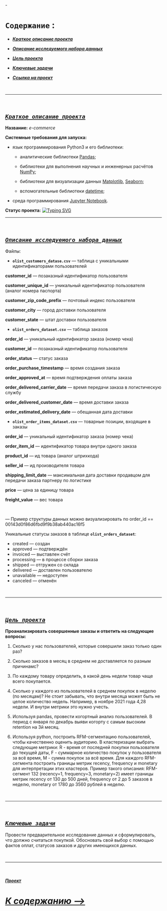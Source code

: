 ###### -


# `Coдержание` :<br>


 - [***Краткое описание проекта***](#Краткое-описание-проекта)
 
 
 - [***Описание исследуемого набора данных***](#Описание-исследуемого-набора-данных)
 
 
 - [***Цель проекта***](#Цель-проекта)
 
  
 - [***Ключевые задачи***](#Ключевые-задачи)
 
  
 -  [***Ссылка на проект***](#Проект)

<br>

---

<br>

## [***`Краткое описание проекта`***](#-)<br>


**Название:** *e-commerce*

**Системные требования для запуска:**

 * язык программирования Python3 и его библиотеки:

    + аналитические библиотеки [Pandas](https://pandas.pydata.org/);

    + библиотеки для выполнения научных и инженерных расчётов [NumPy](https://numpy.org/);

    + библиотеки для визуализации данных [Matplotlib](https://matplotlib.org/), [Seaborn](https://seaborn.pydata.org/);

    + вспомогательные библиотеки [datetime](https://docs.python.org/3/library/datetime.html);

* среда программирования [Jupyter Notebook](https://jupyter.org/).

**Статус проекта:**  [![Typing SVG](https://readme-typing-svg.demolab.com?font=Fira+Code&weight=150&size=13&duration=2000&pause=2000&color=00FF8E&background=045BFF00&vCenter=true&width=100&height=10&lines=%D0%97%D0%B0%D0%B2%D0%B5%D1%80%D1%88%D1%91%D0%BD)](https://git.io/typing-svg)
<br>

---

<br>


## [***`Описание исследуемого набора данных`***](#-)<br>


Файлы:

- **`olist_customers_datase.csv`** — таблица с уникальными идентификаторами пользователей

**customer_id** — позаказный идентификатор пользователя

**customer_unique_id** —  уникальный идентификатор пользователя  (аналог номера паспорта)

**customer_zip_code_prefix** —  почтовый индекс пользователя

**customer_city** —  город доставки пользователя

**customer_state** —  штат доставки пользователя


- **`olist_orders_dataset.csv`** —  таблица заказов


**order_id** —  уникальный идентификатор заказа (номер чека)

**customer_id** —  позаказный идентификатор пользователя

**order_status** —  статус заказа

**order_purchase_timestamp** —  время создания заказа

**order_approved_at** —  время подтверждения оплаты заказа

**order_delivered_carrier_date** —  время передачи заказа в логистическую службу

**order_delivered_customer_date** —  время доставки заказа

**order_estimated_delivery_date** —  обещанная дата доставки


- **`olist_order_items_dataset.csv`** —  товарные позиции, входящие в заказы

**order_id** —  уникальный идентификатор заказа (номер чека)

**order_item_id** —  идентификатор товара внутри одного заказа

**product_id** —  ид товара (аналог штрихкода)

**seller_id** — ид производителя товара

**shipping_limit_date** —  максимальная дата доставки продавцом для передачи заказа партнеру по логистике

**price** —  цена за единицу товара

**freight_value** —  вес товара

<br>

— Пример структуры данных можно визуализировать по order_id == 00143d0f86d6fbd9f9b38ab440ac16f5


Уникальные статусы заказов в таблице **`olist_orders_dataset`**:

- created —  создан
- approved —  подтверждён
- invoiced —  выставлен счёт
- processing —  в процессе сборки заказа
- shipped —  отгружен со склада
- delivered —  доставлен пользователю
- unavailable —  недоступен
- canceled —  отменён

<br>

---

<br>

## [***`Цель проекта`***](#-)<br>
 
**Проанализировать совершенные заказы и ответить на следующие вопросы:**

1. Сколько у нас пользователей, которые совершили заказ только один раз? 

2. Сколько заказов в месяц в среднем не доставляется по разным причинамс?

3. По каждому товару определить, в какой день недели товар чаще всего покупается.

4. Сколько у каждого из пользователей в среднем покупок в неделю (по месяцам)? Не стоит забывать, что внутри месяца может быть не целое количество недель. Например, в ноябре 2021 года 4,28 недели. И внутри метрики это нужно учесть. 

5. Используя pandas, провести когортный анализ пользователей. В период с января по декабрь выяви когорту с самым высоким retention на 3й месяц.

6. Используя python, построить RFM-сегментацию пользователей, чтобы качественно оценить аудиторию. В кластеризации выбрать следующие метрики: R - время от последней покупки пользователя до текущей даты, F - суммарное количество покупок у пользователя за всё время, M - сумма покупок за всё время. Для каждого RFM-сегмента построить границы метрик recency, frequency и monetary для интерпретации этих кластеров. Пример такого описания: RFM-сегмент 132 (recency=1, frequency=3, monetary=2) имеет границы метрик recency от 130 до 500 дней, frequency от 2 до 5 заказов в неделю, monetary от 1780 до 3560 рублей в неделю.

<br>

---

<br>

## [***`Ключевые задачи`***](#-)<br>
 
Провести предварительное исследование данных и сформулировать, что должно считаться покупкой. Обосновать свой выбор с помощью фактов оплат, статусов заказов и других имеющихся данных.

<br>

---

<br>

#### [***Проект***](https://github.com/IvanoVladimir/karpov_courses/blob/main/Interim_Project/E_com%20.ipynb 'Ссылка на проект')

# [***К содержанию -->***](#-)<br>
